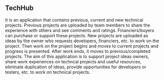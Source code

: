 ## TechHub

It is an application that contains previous, current and new technical projects. Previous projects are uploaded by team members to share the experience with others and see comments and ratings. Financiers/buyers can purchase or support these projects. New projects are uploaded as ideas by the owner who requests developers, financiers, etc. to work on the project. Then work on the project begins and moves to current projects and progress is presented. After work ends, it moves to previous/completed projects. The aim of this application is to support project ideas owners, share work experiences on techncal projects and useful resources, eliminate duplication of ideas, provide opportunities for developers or testers, etc. to work on technical projects.
